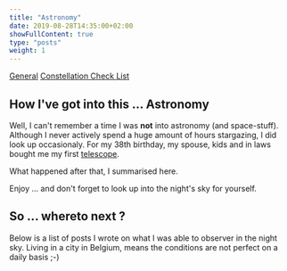 ```yaml
---
title: "Astronomy"
date: 2019-08-28T14:35:00+02:00
showFullContent: true
type: "posts"
weight: 1
---
```


[General](general)
[Constellation Check List](ccl)

## How I've got into this ... Astronomy
Well, I can't remember a time I was **not** into astronomy (and space-stuff). Although I never actively spend a huge amount of hours stargazing, I did look up occasionaly. For my 38th birthday, my spouse, kids and in laws bought me my first [telescope](https://www.meade.com/infinity-102mm-altazimuth-refractor.html).

What happened after that, I summarised here.

Enjoy ... and don't forget to look up into the night's sky for yourself.


## So ... whereto next ?
Below is a list of posts I wrote on what I was able to observer in the night sky. Living in a city in Belgium, means the conditions are not perfect on a daily basis ;-)
